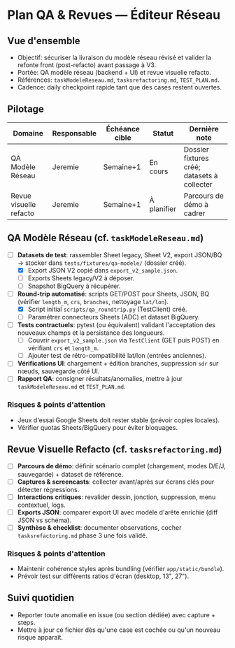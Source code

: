 # Plan QA & Revues — Éditeur Réseau

## Vue d'ensemble
- Objectif: sécuriser la livraison du modèle réseau révisé et valider la refonte front (post-refacto) avant passage à V3.
- Portée: QA modèle réseau (backend + UI) et revue visuelle refacto.
- Références: `taskModeleReseau.md`, `tasksrefactoring.md`, `TEST_PLAN.md`.
- Cadence: daily checkpoint rapide tant que des cases restent ouvertes.

## Pilotage
| Domaine | Responsable | Échéance cible | Statut | Dernière note |
|---------|-------------|----------------|--------|---------------|
| QA Modèle Réseau | Jeremie | Semaine+1 | En cours | Dossier fixtures créé; datasets à collecter |
| Revue visuelle refacto | Jeremie | Semaine+1 | À planifier | Parcours de démo à cadrer |

## QA Modèle Réseau (cf. `taskModeleReseau.md`)
- [ ] **Datasets de test**: rassembler Sheet legacy, Sheet V2, export JSON/BQ → stocker dans `tests/fixtures/qa-modele/` (dossier créé).
  - [x] Export JSON V2 copié dans `export_v2_sample.json`.
  - [ ] Exports Sheets legacy/V2 à déposer.
  - [ ] Snapshot BigQuery à récupérer.
- [ ] **Round-trip automatisé**: scripts GET/POST pour Sheets, JSON, BQ (vérifier `length_m`, `crs`, `branches`, nettoyage `lat/lon`).
  - [x] Script initial `scripts/qa_roundtrip.py` (TestClient) créé.
  - [ ] Paramétrer connecteurs Sheets (ADC) et dataset BigQuery.
- [ ] **Tests contractuels**: pytest (ou équivalent) validant l'acceptation des nouveaux champs et la persistance des longueurs.
  - [ ] Couvrir `export_v2_sample.json` via `TestClient` (GET puis POST) en vérifiant `crs` et `length_m`.
  - [ ] Ajouter test de rétro-compatibilité lat/lon (entrées anciennes).
- [ ] **Vérifications UI**: chargement + édition branches, suppression `sdr` sur nœuds, sauvegarde côté UI.
- [ ] **Rapport QA**: consigner résultats/anomalies, mettre à jour `taskModeleReseau.md` et `TEST_PLAN.md`.

### Risques & points d'attention
- Jeux d'essai Google Sheets doit rester stable (prévoir copies locales).
- Vérifier quotas Sheets/BigQuery pour éviter bloquages.

## Revue Visuelle Refacto (cf. `tasksrefactoring.md`)
- [ ] **Parcours de démo**: définir scénario complet (chargement, modes D/E/J, sauvegarde) + dataset de référence.
- [ ] **Captures & screencasts**: collecter avant/après sur écrans clés pour détecter régressions.
- [ ] **Interactions critiques**: revalider dessin, jonction, suppression, menu contextuel, logs.
- [ ] **Exports JSON**: comparer export UI avec modèle d'arête enrichie (diff JSON vs schéma).
- [ ] **Synthèse & checklist**: documenter observations, cocher `tasksrefactoring.md` phase 3 une fois validé.

### Risques & points d'attention
- Maintenir cohérence styles après bundling (vérifier `app/static/bundle`).
- Prévoir test sur différents ratios d'écran (desktop, 13", 27").

## Suivi quotidien
- Reporter toute anomalie en issue (ou section dédiée) avec capture + steps.
- Mettre à jour ce fichier dès qu'une case est cochée ou qu'un nouveau risque apparaît.
